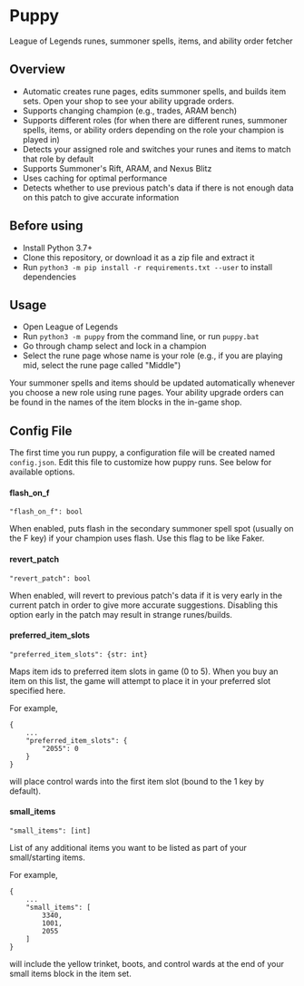 # Puppy

League of Legends runes, summoner spells, items, and ability order fetcher

## Overview

* Automatic creates rune pages, edits summoner spells, and builds item sets. Open your shop to see your ability upgrade orders.
* Supports changing champion (e.g., trades, ARAM bench)
* Supports different roles (for when there are different runes, summoner spells, items, or ability orders depending on the role your champion is played in)
* Detects your assigned role and switches your runes and items to match that role by default
* Supports Summoner's Rift, ARAM, and Nexus Blitz
* Uses caching for optimal performance
* Detects whether to use previous patch's data if there is not enough data on this patch to give accurate information

## Before using

* Install Python 3.7+
* Clone this repository, or download it as a zip file and extract it
* Run `python3 -m pip install -r requirements.txt --user` to install dependencies

## Usage

* Open League of Legends
* Run `python3 -m puppy` from the command line, or run `puppy.bat`
* Go through champ select and lock in a champion
* Select the rune page whose name is your role (e.g., if you are playing mid, select the rune page called "Middle")

Your summoner spells and items should be updated automatically whenever you choose a new role using rune pages. Your ability upgrade orders can be found in the names of the item blocks in the in-game shop.

## Config File

The first time you run puppy, a configuration file will be created named `config.json`. Edit this file to customize how puppy runs. See below for available options.

#### flash_on_f

`"flash_on_f": bool`

When enabled, puts flash in the secondary summoner spell spot (usually on the F key) if your champion uses flash. Use this flag to be like Faker.

#### revert_patch

`"revert_patch": bool`

When enabled, will revert to previous patch's data if it is very early in the current patch in order to give more accurate suggestions. Disabling this option early in the patch may result in strange runes/builds.

#### preferred_item_slots

`"preferred_item_slots": {str: int}`

Maps item ids to preferred item slots in game (0 to 5). When you buy an item on this list, the game will attempt to place it in your preferred slot specified here.

For example,

```
{
    ...
    "preferred_item_slots": {
        "2055": 0
    }
}
```

will place control wards into the first item slot (bound to the 1 key by default).

#### small_items

`"small_items": [int] `

List of any additional items you want to be listed as part of your small/starting items.

For example,

```
{
    ...
    "small_items": [
        3340, 
        1001, 
        2055
    ]
}
```

will include the yellow trinket, boots, and control wards at the end of your small items block in the item set.

